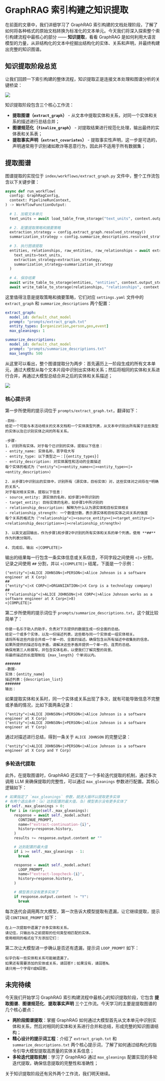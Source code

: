 # GraphRAG 索引构建之知识提取

在前面的文章中，我们详细学习了 GraphRAG 索引构建的文档处理阶段，了解了如何将各种格式的原始文档转换为标准化的文本单元。今天我们将深入探索整个索引构建流程中最核心的部分 —— **知识提取**，看看 GraphRAG 是如何利用大语言模型的力量，从非结构化的文本中挖掘出结构化的实体、关系和声明，并最终构建出完整的知识图谱。

## 知识提取阶段总览

让我们回顾一下索引构建的整体流程，知识提取正是连接文本处理和图谱分析的关键桥梁：

![](./images/index-workflow-3-steps.png)

知识提取阶段包含三个核心工作流：

- **提取图谱（`extract_graph`）** - 从文本中提取实体和关系，对同一个实体和关系的描述进行总结合并；
- **图谱规范化（`finalize_graph`）** - 对提取结果进行规范化处理，输出最终的实体表和关系表；
- **提取事实声明（`extract_covariates`）** - 提取事实性声明，这一步是可选的，声明通常用于识别诸如欺诈等恶意行为，因此并不适用于所有数据集；

## 提取图谱

图谱提取的实现位于 `index/workflows/extract_graph.py` 文件中，整个工作流包含以下关键步骤：

```python
async def run_workflow(
  config: GraphRagConfig,
  context: PipelineRunContext,
) -> WorkflowFunctionOutput:
  
  # 1. 加载文本单元
  text_units = await load_table_from_storage("text_units", context.output_storage)
  
  # 2. 配置提取策略和摘要策略
  extraction_strategy = config.extract_graph.resolved_strategy()
  summarization_strategy = config.summarize_descriptions.resolved_strategy()
  
  # 3. 执行图谱提取
  entities, relationships, raw_entities, raw_relationships = await extract_graph(
    text_units=text_units,
    extraction_strategy=extraction_strategy,
    summarization_strategy=summarization_strategy
  )
  
  # 4. 保存结果
  await write_table_to_storage(entities, "entities", context.output_storage)
  await write_table_to_storage(relationships, "relationships", context.output_storage)
```

这里值得注意是提取策略和摘要策略，它们对应 `settings.yaml` 文件中的 `extract_graph` 和 `summarize_descriptions` 两个配置：

```yaml
extract_graph:
  model_id: default_chat_model
  prompt: "prompts/extract_graph.txt"
  entity_types: [organization,person,geo,event]
  max_gleanings: 1

summarize_descriptions:
  model_id: default_chat_model
  prompt: "prompts/summarize_descriptions.txt"
  max_length: 500
```

从这里可以看出，整个图谱提取分为两步：首先遍历上一阶段生成的所有文本单元，通过大模型从每个文本片段中识别出实体和关系；然后将相同的实体和关系进行合并，再通过大模型总结合并之后的实体和关系描述；

![](./images/extract-graph.png)

### 核心提示词

第一步所使用的提示词位于 `prompts/extract_graph.txt`，翻译如下：

```
-目标-
给定一个可能与本活动相关的文本文档和一个实体类型列表，从文本中识别出所有属于这些类型的实体以及已识别实体之间的所有关系。

-步骤-
1. 识别所有实体。对于每个已识别的实体，提取以下信息：
- entity_name: 实体名称，首字母大写
- entity_type: 以下类型之一：[{entity_types}]
- entity_description: 对实体属性和活动的全面描述
每个实体的格式为（"entity"<|><entity_name><|><entity_type><|><entity_description>）

2. 从步骤1中识别出的实体中，识别所有（源实体，目标实体）对，这些实体对之间存在*明确的关系*。
对于每对相关实体，提取以下信息：
- source_entity: 源实体的名称，如步骤1中所识别的
- target_entity: 目标实体的名称，如步骤1中所识别的
- relationship_description: 解释为什么认为源实体和目标实体相关
- relationship_strength: 一个数值分数，表示源实体和目标实体之间关系的强度
每个关系的格式为（"relationship"<|><source_entity><|><target_entity><|><relationship_description><|><relationship_strength>）

3. 以英文返回输出，作为步骤1和步骤2中识别的所有实体和关系的单个列表。使用 **##** 作为列表分隔符。

4. 完成后，输出 <|COMPLETE|>
```

输出的结果每一行包含一条实体信息或关系信息，不同字段之间使用 `<|>` 分割，记录之间使用 `##` 分割，并以 `<|COMPLETE|>` 结尾，下面是一个示例：

```
("entity"<|>ALICE JOHNSON<|>PERSON<|>Alice Johnson is a software engineer at X Corp)
##
("entity"<|>X CORP<|>ORGANIZATION<|>X Corp is a technology company)
##
("relationship"<|>ALICE JOHNSON<|>X CORP<|>Alice Johnson works as a software engineer at X Corp<|>8)
<|COMPLETE|>
```

第二步所使用的提示词位于 `prompts/summarize_descriptions.txt`，这个就比较简单了：

```
你是一名乐于助人的助手，负责对下方提供的数据生成一份全面的总结。
给定一个或多个实体，以及一份描述列表，这些都与同一个实体或一组实体相关。
请将所有这些内容合并成一个单一的、全面的描述。确保包含从所有描述中收集到的信息。
如果所提供的描述存在矛盾，请解决这些矛盾并提供一个单一的、连贯的总结。
确保用第三人称撰写，并包含实体名称，以便我们了解完整的背景。
将最终描述的长度限制在 {max_length} 个单词以内。

#######
-数据-
实体：{entity_name}
描述列表：{description_list}
#######
输出：
```

如果提取实体和关系时，同一个实体或关系出现了多次，就有可能导致信息不完整或矛盾的情况，比如下面两条记录：

```
("entity"<|>ALICE JOHNSON<|>PERSON<|>Alice Johnson is a software engineer at X Corp)
("entity"<|>ALICE JOHNSON<|>PERSON<|>Alice Johnson is a software engineer at Y Corp)
```

通过对描述进行总结，得到一条关于 `ALICE JOHNSON` 的完整记录：

```
("entity"<|>ALICE JOHNSON<|>PERSON<|>Alice Johnson is a software engineer at X Corp and Y Corp)
```

### 多轮迭代提取

此外，在提取图谱时，GraphRAG 还实现了一个多轮迭代提取的机制，通过多次调用 LLM 来确保提取的完整性，可以通过 `max_gleanings` 参数进行配置。其核心逻辑如下：

```python
# 如果指定了 `max_gleanings` 参数，就进入循环以提取更多实体
# 有两个退出条件：（a）达到配置的最大值，（b）模型表示没有更多实体了
if self._max_gleanings > 0:
  for i in range(self._max_gleanings):
    response = await self._model.achat(
      CONTINUE_PROMPT,
      name=f"extract-continuation-{i}",
      history=response.history,
    )
    results += response.output.content or ""

    # 达到配置的最大值
    if i >= self._max_gleanings - 1:
      break

    response = await self._model.achat(
      LOOP_PROMPT,
      name=f"extract-loopcheck-{i}",
      history=response.history,
    )

    # 模型表示没有更多实体了
    if response.output.content != "Y":
      break
```

每次迭代会调用两次大模型，第一次告诉大模型提取有遗漏，让它继续提取，提示词 `CONTINUE_PROMPT` 如下：

```
在上一次提取中遗漏了许多实体和关系。
请记住，只输出与之前提取的任何类型相匹配的实体。
使用相同的格式在下方添加它们：
```

第二次让大模型进一步确认是否还有遗漏，提示词 `LOOP_PROMPT` 如下：

```
似乎仍有一些实体和关系可能被遗漏了。
如果还有需要添加的实体或关系，请回答Y；如果没有，请回答N。
请只用一个字母Y或N回答。
```

## 未完待续

今天我们开始学习 GraphRAG 索引构建流程中最核心的知识提取阶段，它包含 **提取图谱**、**图谱规范化**、**提取事实声明** 三个工作流。今天学习的主要是提取图谱的几个核心要点：

* **两阶段图谱提取**：掌握 GraphRAG 如何通过大模型首先从文本单元中识别实体和关系，然后对相同的实体和关系进行合并和总结，形成完整的知识图谱结构；
* **精心设计的提示词工程**：介绍了 `extract_graph.txt` 和 `summarize_descriptions.txt` 两个核心提示词，了解了如何通过结构化的指令引导大模型提取高质量的实体关系信息；
* **多轮迭代提取机制**：学习了 GraphRAG 通过 `max_gleanings` 配置实现的多轮迭代提取，确保信息提取的完整性和准确性；

关于知识提取阶段还有另外两个工作流，我们明天继续。
